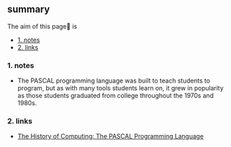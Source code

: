 ## summary
The aim of this page📝 is

<!-- TOC -->

- [1. notes](#1-notes)
- [2. links](#2-links)

<!-- /TOC -->

### 1. notes
* The PASCAL programming language was built to teach students to program, but as with many tools students learn on, it grew in popularity as those students graduated from college throughout the 1970s and 1980s. 
### 2. links
* [The History of Computing: The PASCAL Programming Language](https://thehistoryofcomputing.net/the-pascal-programming-language)





























